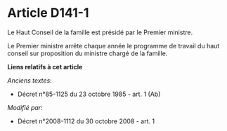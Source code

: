 # Article D141-1

Le Haut Conseil de la famille est présidé par le Premier ministre. 

Le Premier ministre arrête chaque année le programme de travail du haut conseil sur proposition du ministre chargé de la
famille.

**Liens relatifs à cet article**

_Anciens textes_:

  - Décret n°85-1125 du 23 octobre 1985 - art. 1 (Ab)

_Modifié par_:

  - Décret n°2008-1112 du 30 octobre 2008 - art. 1
